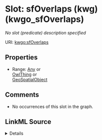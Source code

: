 

# Slot: sfOverlaps (kwg) (kwgo_sfOverlaps)


_No slot (predicate) description specified_







URI: [kwgo:sfOverlaps](http://stko-kwg.geog.ucsb.edu/lod/ontology/sfOverlaps)



<!-- no inheritance hierarchy -->








## Properties

* Range: [Any](../classes/Any.md)&nbsp;or&nbsp;<br />[OwlThing](../classes/OwlThing.md)&nbsp;or&nbsp;<br />[GeoSpatialObject](../classes/GeoSpatialObject.md)





## Comments

* No occurrences of this slot in the graph.



## LinkML Source

<details>

```yaml
name: kwgo_sfOverlaps
description: No slot (predicate) description specified
title: sfOverlaps (kwg)
comments:
- No occurrences of this slot in the graph.
from_schema: sawgraph-kg
rank: 1000
slot_uri: kwgo:sfOverlaps
alias: kwgo_sfOverlaps
subproperty_of: kwgo_spatialRelation
union_of:
- '{''domain'': ''owl_Thing''}'
- '{''domain'': ''geo_SpatialObject''}'
range: Any
any_of:
- range: owl_Thing
- range: geo_SpatialObject

```
</details>